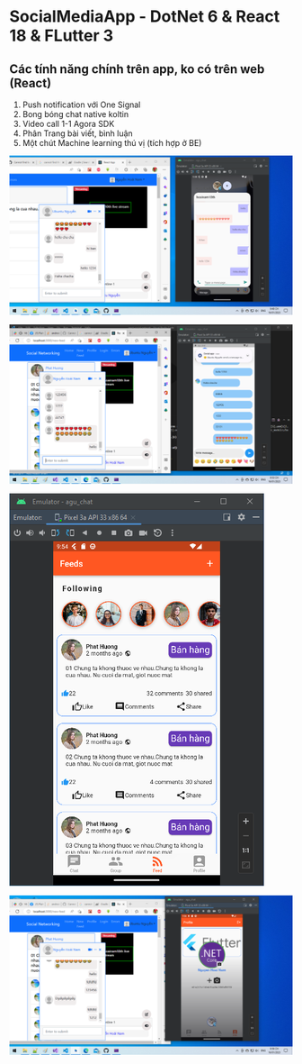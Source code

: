 # SocialMediaApp - DotNet 6 & React 18 & FLutter 3

## Các tính năng chính trên app, ko có trên web (React)

<ol>
  <li>Push notification với One Signal</li>
  <li>Bong bóng chat native koltin</li>
  <li>Video call 1-1 Agora SDK</li>
  <li>Phân Trang bài viết, bình luận</li>
  <li>Một chút Machine learning thú vị (tích hợp ở BE)</li>
</ol>

![alt text for screen readers](picture/aguchat1.png "Text to show on mouseover")

![alt text for screen readers](picture/aguchat2.png "Text to show on mouseover")

![alt text for screen readers](picture/aguchat3.png "Text to show on mouseover")

![alt text for screen readers](picture/aguchat4.png "Text to show on mouseover")

